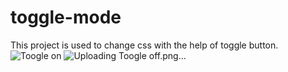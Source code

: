 # toggle-mode
This project is used to change css with the help of toggle button.
![Toogle on](https://github.com/sherawat-mohit/toggle-mode/assets/107291432/02dd22ed-7386-4287-ac5c-68f36fad9b29)
![Uploading Toogle off.png…]()
